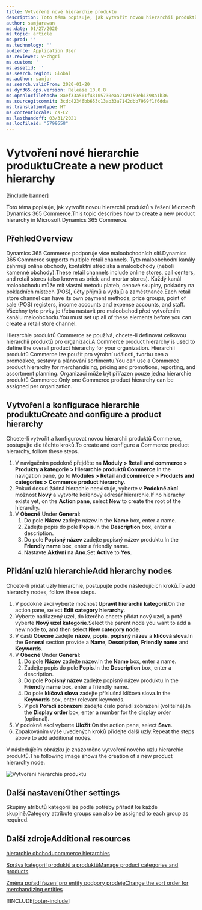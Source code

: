 ```yaml
---
title: Vytvoření nové hierarchie produktu
description: Toto téma popisuje, jak vytvořit novou hierarchii produktů v řešení Microsoft Dynamics 365 Commerce.
author: samjarawan
ms.date: 01/27/2020
ms.topic: article
ms.prod: ''
ms.technology: ''
audience: Application User
ms.reviewer: v-chgri
ms.custom: ''
ms.assetid: ''
ms.search.region: Global
ms.author: samjar
ms.search.validFrom: 2020-01-20
ms.dyn365.ops.version: Release 10.0.8
ms.openlocfilehash: 8aef33a501f43105730eaa21a9159eb1398a1b36
ms.sourcegitcommit: 3cdc42346bb653c13ab33a7142dbb7969f1f6dda
ms.translationtype: HT
ms.contentlocale: cs-CZ
ms.lasthandoff: 03/31/2021
ms.locfileid: "5799558"
---
```

# <a name="create-a-new-product-hierarchy"></a><span data-ttu-id="7811e-103">Vytvoření nové hierarchie produktu</span><span class="sxs-lookup"><span data-stu-id="7811e-103">Create a new product hierarchy</span></span>


[!include [banner](includes/banner.md)]

<span data-ttu-id="7811e-104">Toto téma popisuje, jak vytvořit novou hierarchii produktů v řešení Microsoft Dynamics 365 Commerce.</span><span class="sxs-lookup"><span data-stu-id="7811e-104">This topic describes how to create a new product hierarchy in Microsoft Dynamics 365 Commerce.</span></span>

## <a name="overview"></a><span data-ttu-id="7811e-105">Přehled</span><span class="sxs-lookup"><span data-stu-id="7811e-105">Overview</span></span>

<span data-ttu-id="7811e-106">Dynamics 365 Commerce podporuje více maloobchodních sítí.</span><span class="sxs-lookup"><span data-stu-id="7811e-106">Dynamics 365 Commerce supports multiple retail channels.</span></span> <span data-ttu-id="7811e-107">Tyto maloobchodní kanály zahrnují online obchody, kontaktní střediska a maloobchody (neboli kamenné obchody).</span><span class="sxs-lookup"><span data-stu-id="7811e-107">These retail channels include online stores, call centers, and retail stores (also known as brick-and-mortar stores).</span></span> <span data-ttu-id="7811e-108">Každý kanál maloobchodu může mít vlastní metodu plateb, cenové skupiny, pokladny na pokladních místech (POS), účty příjmů a výdajů a zaměstnance.</span><span class="sxs-lookup"><span data-stu-id="7811e-108">Each retail store channel can have its own payment methods, price groups, point of sale (POS) registers, income accounts and expense accounts, and staff.</span></span> <span data-ttu-id="7811e-109">Všechny tyto prvky je třeba nastavit pro maloobchod před vytvořením kanálu maloobchodu.</span><span class="sxs-lookup"><span data-stu-id="7811e-109">You must set up all of these elements before you can create a retail store channel.</span></span> 

<span data-ttu-id="7811e-110">Hierarchie produktů Commerce se používá, chcete-li definovat celkovou hierarchii produktů pro organizaci.</span><span class="sxs-lookup"><span data-stu-id="7811e-110">A Commerce product hierarchy is used to define the overall product hierarchy for your organization.</span></span> <span data-ttu-id="7811e-111">Hierarchii produktů Commerce lze použít pro výrobní události, tvorbu cen a promoakce, sestavy a plánování sortimentu.</span><span class="sxs-lookup"><span data-stu-id="7811e-111">You can use a Commerce product hierarchy for merchandising, pricing and promotions, reporting, and assortment planning.</span></span> <span data-ttu-id="7811e-112">Organizaci může být přiřazen pouze jedna hierarchie produktů Commerce.</span><span class="sxs-lookup"><span data-stu-id="7811e-112">Only one Commerce product hierarchy can be assigned per organization.</span></span>

## <a name="create-and-configure-a-product-hierarchy"></a><span data-ttu-id="7811e-113">Vytvoření a konfigurace hierarchie produktu</span><span class="sxs-lookup"><span data-stu-id="7811e-113">Create and configure a product hierarchy</span></span>

<span data-ttu-id="7811e-114">Chcete-li vytvořit a konfigurovat novou hierarchii produktů Commerce, postupujte dle těchto kroků.</span><span class="sxs-lookup"><span data-stu-id="7811e-114">To create and configure a Commerce product hierarchy, follow these steps.</span></span>

1. <span data-ttu-id="7811e-115">V navigačním podokně přejděte na **Moduly \> Retail and commerce \> Produkty a kategorie \> Hierarchie produktů Commerce**.</span><span class="sxs-lookup"><span data-stu-id="7811e-115">In the navigation pane, go to **Modules \> Retail and commerce \> Products and categories \> Commerce product hierarchy**.</span></span>
1. <span data-ttu-id="7811e-116">Pokud dosud žádná hierachie neexistuje, vyberte v **Podokně akcí** možnost **Nový** a vytvořte kořenový adresář hierarchie.</span><span class="sxs-lookup"><span data-stu-id="7811e-116">If no hierachy exists yet, on the **Action pane**, select **New** to create the root of the hierarchy.</span></span>
1. <span data-ttu-id="7811e-117">V **Obecné**:</span><span class="sxs-lookup"><span data-stu-id="7811e-117">Under **General**:</span></span>
    1. <span data-ttu-id="7811e-118">Do pole **Název** zadejte název.</span><span class="sxs-lookup"><span data-stu-id="7811e-118">In the **Name** box, enter a name.</span></span>
    1. <span data-ttu-id="7811e-119">Zadejte popis do pole **Popis**.</span><span class="sxs-lookup"><span data-stu-id="7811e-119">In the **Description** box, enter a description.</span></span>
    1. <span data-ttu-id="7811e-120">Do pole **Popisný název** zadejte popisný název produktu.</span><span class="sxs-lookup"><span data-stu-id="7811e-120">In the **Friendly name** box, enter a friendly name.</span></span>
    1. <span data-ttu-id="7811e-121">Nastavte **Aktivní** na **Ano**.</span><span class="sxs-lookup"><span data-stu-id="7811e-121">Set **Active** to **Yes**.</span></span>

## <a name="add-hierarchy-nodes"></a><span data-ttu-id="7811e-122">Přidání uzlů hierarchie</span><span class="sxs-lookup"><span data-stu-id="7811e-122">Add hierarchy nodes</span></span>

<span data-ttu-id="7811e-123">Chcete-li přidat uzly hierarchie, postupujte podle následujících kroků.</span><span class="sxs-lookup"><span data-stu-id="7811e-123">To add hierarchy nodes, follow these steps.</span></span>

1. <span data-ttu-id="7811e-124">V podokně akcí vyberte možnost **Upravit hierarchii kategorií**.</span><span class="sxs-lookup"><span data-stu-id="7811e-124">On the action pane, select **Edit category hierarchy**.</span></span>
1. <span data-ttu-id="7811e-125">Vyberte nadřazený uzel, do kterého chcete přidat nový uzel, a poté vyberte **Nový uzel kategorie**.</span><span class="sxs-lookup"><span data-stu-id="7811e-125">Select the parent node you want to add a new node to, and then select **New category node**.</span></span>
1. <span data-ttu-id="7811e-126">V části **Obecné** zadejte **název**, **popis**, **popisný název** a **klíčová slova**.</span><span class="sxs-lookup"><span data-stu-id="7811e-126">In the **General** section provide a **Name**, **Description**, **Friendly name** and **Keywords**.</span></span>
1. <span data-ttu-id="7811e-127">V **Obecné**:</span><span class="sxs-lookup"><span data-stu-id="7811e-127">Under **General**:</span></span>
    1. <span data-ttu-id="7811e-128">Do pole **Název** zadejte název.</span><span class="sxs-lookup"><span data-stu-id="7811e-128">In the **Name** box, enter a name.</span></span>
    1. <span data-ttu-id="7811e-129">Zadejte popis do pole **Popis**.</span><span class="sxs-lookup"><span data-stu-id="7811e-129">In the **Description** box, enter a description.</span></span>
    1. <span data-ttu-id="7811e-130">Do pole **Popisný název** zadejte popisný název produktu.</span><span class="sxs-lookup"><span data-stu-id="7811e-130">In the **Friendly name** box, enter a friendly name.</span></span>
    1. <span data-ttu-id="7811e-131">Do pole **klíčová slova** zadejte příslušná klíčová slova.</span><span class="sxs-lookup"><span data-stu-id="7811e-131">In the **Keywords** box, enter relevant keywords.</span></span>
    1. <span data-ttu-id="7811e-132">V poli **Pořadí zobrazení** zadejte číslo pořadí zobrazení (volitelné).</span><span class="sxs-lookup"><span data-stu-id="7811e-132">In the **Display order** box, enter a number for the display order (optional).</span></span>
1. <span data-ttu-id="7811e-133">V podokně akcí vyberte **Uložit**.</span><span class="sxs-lookup"><span data-stu-id="7811e-133">On the action pane, select **Save**.</span></span>
1. <span data-ttu-id="7811e-134">Zopakováním výše uvedených kroků přidejte další uzly.</span><span class="sxs-lookup"><span data-stu-id="7811e-134">Repeat the steps above to add additional nodes.</span></span>

<span data-ttu-id="7811e-135">V následujícím obrázku je znázorněno vytvoření nového uzlu hierarchie produktů.</span><span class="sxs-lookup"><span data-stu-id="7811e-135">The following image shows the creation of a new product hierarchy node.</span></span>

![Vytvoření hierarchie produktu](media/create-product-hierarchy.png)

## <a name="other-settings"></a><span data-ttu-id="7811e-137">Další nastavení</span><span class="sxs-lookup"><span data-stu-id="7811e-137">Other settings</span></span>

<span data-ttu-id="7811e-138">Skupiny atributů kategorií lze podle potřeby přiřadit ke každé skupině.</span><span class="sxs-lookup"><span data-stu-id="7811e-138">Category attribute groups can also be assigned to each group as required.</span></span>  

## <a name="additional-resources"></a><span data-ttu-id="7811e-139">Další zdroje</span><span class="sxs-lookup"><span data-stu-id="7811e-139">Additional resources</span></span>

[<span data-ttu-id="7811e-140">hierarchie obchodu</span><span class="sxs-lookup"><span data-stu-id="7811e-140">commerce hierarchies</span></span>](retail-hierarchies.md)

[<span data-ttu-id="7811e-141">Správa kategorií produktů a produktů</span><span class="sxs-lookup"><span data-stu-id="7811e-141">Manage product categories and products </span></span>](category-management-product-creation.md)

[<span data-ttu-id="7811e-142">Změna pořadí řazení pro entity podpory prodeje</span><span class="sxs-lookup"><span data-stu-id="7811e-142">Change the sort order for merchandizing entities</span></span>](custom-order-categories-nav-retail-prod-hierarchy.md)


[!INCLUDE[footer-include](../includes/footer-banner.md)]